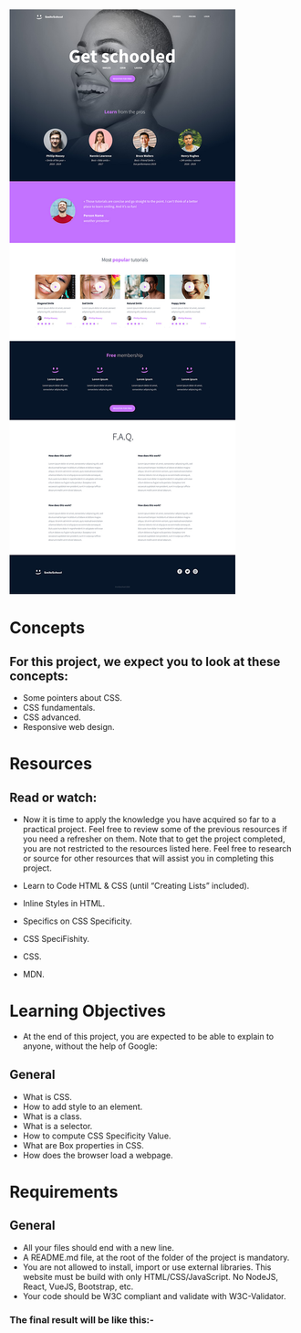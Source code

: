 <img src="./images/readme.jpg" alt="Image">

# Concepts

## For this project, we expect you to look at these concepts:

- Some pointers about CSS.
- CSS fundamentals.
- CSS advanced.
- Responsive web design.

# Resources

## Read or watch:

- Now it is time to apply the knowledge you have acquired so far to a practical project. Feel free to review some of the previous resources if you need a refresher on them. Note that to get the project completed, you are not restricted to the resources listed here. Feel free to research or source for other resources that will assist you in completing this project.

- Learn to Code HTML & CSS (until “Creating Lists” included).
- Inline Styles in HTML.
- Specifics on CSS Specificity.
- CSS SpeciFishity.
- CSS.
- MDN.

# Learning Objectives

- At the end of this project, you are expected to be able to explain to anyone, without the help of Google:

## General

- What is CSS.
- How to add style to an element.
- What is a class.
- What is a selector.
- How to compute CSS Specificity Value.
- What are Box properties in CSS.
- How does the browser load a webpage.

# Requirements

## General

- All your files should end with a new line.
- A README.md file, at the root of the folder of the project is mandatory.
- You are not allowed to install, import or use external libraries. This website must be build with only HTML/CSS/JavaScript. No NodeJS, React, VueJS, Bootstrap, etc.
- Your code should be W3C compliant and validate with W3C-Validator.

### The final result will be like this:-


